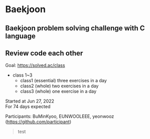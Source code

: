 # Baekjoon
## Baekjoon problem solving challenge with C language
## Review code each other


Goal: https://solved.ac/class
  * class 1~3
    - class1 (essential) three exercises in a day
    - class2 (whole) two exercises in a day
    - class3 (whole) one exercise in a day
  
  
Started at Jun 27, 2022  
For 74 days expected

Participants: BuMinKyoo, EUNWOOLEEE, yeonwooz  
(https://github.com/participant)

<div style="color:white;">
 <Blockquote>
  test
 </Blockquote>
</div>
